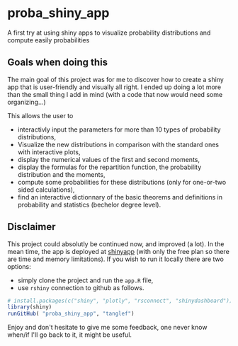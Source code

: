 # proba_shiny_app

A first try at using shiny apps to visualize probability distributions and compute easily probabilities

## Goals when doing this

The main goal of this project was for me to discover how to create a shiny app that is user-friendly and visually all right.
I ended up doing a lot more than the small thing I add in mind (with a code that now would need some organizing...)

This allows the user to 

* interactivly input the parameters for more than 10 types of probability distributions,
* Visualize the new distributions in comparison with the standard ones with interactive plots,
* display the numerical values of the first and second moments,
* display the formulas for the repartition function, the probability distribution and the moments,
* compute some probabilities for these distributions (only for one-or-two sided calculations),
* find an interactive dictionnary of the basic theorems and definitions in probability and statistics (bechelor degree level).

## Disclaimer

This project could absolutly be continued now, and improved (a lot).
In the mean time, the app is deployed at [shinyapp](https://tanguylefort.shinyapps.io/probas/) (with only the free plan so there are time and memory limitations).
If you wish to run it locally there are two options:

- simply clone the project and run the `app.R` file,
- use `rshiny` connection to github as follows.

```R
# install.packages(c("shiny", "plotly", "rsconnect", "shinydashboard"))
library(shiny)
runGitHub( "proba_shiny_app", "tanglef")
``` 

Enjoy and don't hesitate to give me some feedback, one never know when/if I'll go back to it, it might be useful.

